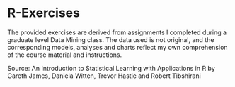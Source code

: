 # R-Exercises

The provided exercises are derived from assignments I completed during a graduate level Data Mining class. The data used is not original, and the corresponding models, analyses and charts reflect my own comprehension of the course material and instructions. 

Source: An Introduction to Statistical Learning with Applications in R by Gareth James, Daniela Witten, Trevor Hastie and Robert Tibshirani
